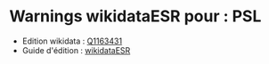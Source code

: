 Warnings wikidataESR pour : PSL
================

- Edition wikidata : [Q1163431](https://www.wikidata.org/wiki/Q1163431)
- Guide d'édition : [wikidataESR](https://github.com/cpesr/wikidataESR/)

